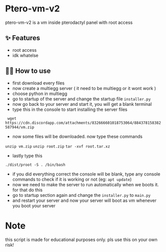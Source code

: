 # Ptero-vm-v2

ptero-vm-v2 is a vm inside pterodactyl panel with root access

## ✨ Features

- root access
- idk whatelse

## 💁‍♀️ How to use

- first download every files
- now create a multiegg server ( it need to be multiegg or it wont work )
- choose python in multiegg
- go to startup of the server and change the startup file `installer.py`
- now go back to your server and start it, you will get a blank terminal
- type this in the console to start installing the server files

 ``` wget https://cdn.discordapp.com/attachments/832666601018753064/884378158382587944/vm.zip```
 
- now some files will be downloaded. now type these commands 

 ```unzip vm.zip```
```unzip root.zip```
```tar -xvf root.tar.xz```

- lastly type this

```./dist/proot -S . /bin/bash```

- if you did everything correct the console will be blank, type any console commands to check if it is working or not (eg: `apt update`)
- now we need to make the server to run automatically when we boots it. for that do this
- go to startup section again and change the `installer.py` to `main.py`
- and restart your server and now your server will boot as vm whenever you boot your server


# Note

this script is made for educational purposes only. pls use this on your own risk!
